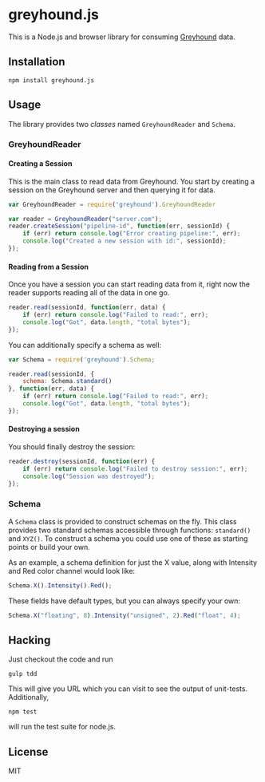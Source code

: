 # greyhound.js

This is a Node.js and browser library for consuming [Greyhound](https://github.com/hobu/greyhound) data.

## Installation

    npm install greyhound.js

## Usage

The library provides two _classes_ named `GreyhoundReader` and `Schema`.

### GreyhoundReader

#### Creating a Session
This is the main class to read data from Greyhound.  You start by creating a session on the Greyhound server and then querying it for data.

```javascript
var GreyhoundReader = require('greyhound').GreyhoundReader

var reader = GreyhoundReader("server.com");
reader.createSession("pipeline-id", function(err, sessionId) {
    if (err) return console.log("Error creating pipeline:", err);
    console.log("Created a new session with id:", sessionId);
});
```

#### Reading from a Session
Once you have a session you can start reading data from it, right now the reader supports reading all of the data in one go.

```javascript
reader.read(sessionId, function(err, data) {
    if (err) return console.log("Failed to read:", err);
    console.log("Got", data.length, "total bytes");
});
```

You can additionally specify a schema as well:

```javascript
var Schema = require('greyhound').Schema;

reader.read(sessionId, {
    schema: Schema.standard()
}, function(err, data) {
    if (err) return console.log("Failed to read:", err);
    console.log("Got", data.length, "total bytes");
});
```

#### Destroying a session
You should finally destroy the session:

```javascript
reader.destroy(sessionId, function(err) {
    if (err) return console.log("Failed to destroy session:", err);
    console.log("Session was destroyed");
});
```

### Schema

A `Schema` class is provided to construct schemas on the fly.  This class provides two standard schemas accessible through functions: `standard()` and `XYZ()`.  To construct a schema you could use one of these as starting points or build your own.

As an example, a schema definition for just the X value, along with Intensity and Red color channel would look like:

```javascript
Schema.X().Intensity().Red();
```

These fields have default types, but you can always specify your own:

```javascript
Schema.X("floating", 8).Intensity("unsigned", 2).Red("float", 4);
```

## Hacking

Just checkout the code and run

    gulp tdd

This will give you URL which you can visit to see the output of unit-tests.  Additionally,

    npm test

will run the test suite for node.js.


## License

MIT




